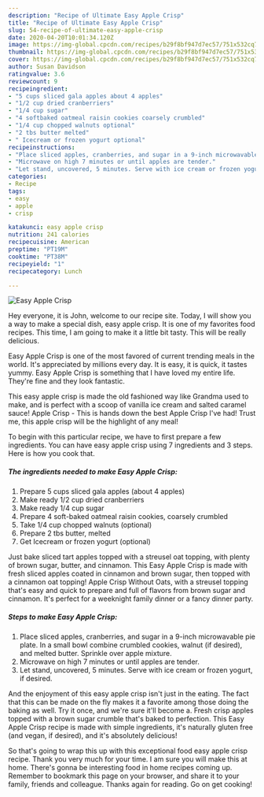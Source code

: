 ```yaml
---
description: "Recipe of Ultimate Easy Apple Crisp"
title: "Recipe of Ultimate Easy Apple Crisp"
slug: 54-recipe-of-ultimate-easy-apple-crisp
date: 2020-04-20T10:01:34.120Z
image: https://img-global.cpcdn.com/recipes/b29f8bf947d7ec57/751x532cq70/easy-apple-crisp-recipe-main-photo.jpg
thumbnail: https://img-global.cpcdn.com/recipes/b29f8bf947d7ec57/751x532cq70/easy-apple-crisp-recipe-main-photo.jpg
cover: https://img-global.cpcdn.com/recipes/b29f8bf947d7ec57/751x532cq70/easy-apple-crisp-recipe-main-photo.jpg
author: Susan Davidson
ratingvalue: 3.6
reviewcount: 9
recipeingredient:
- "5 cups sliced gala apples about 4 apples"
- "1/2 cup dried cranberriers"
- "1/4 cup sugar"
- "4 softbaked oatmeal raisin cookies coarsely crumbled"
- "1/4 cup chopped walnuts optional"
- "2 tbs butter melted"
- " Icecream or frozen yogurt optional"
recipeinstructions:
- "Place sliced apples, cranberries, and sugar in a 9-inch microwavable pie plate. In a small bowl combine crumbled cookies, walnut (if desired), and melted butter. Sprinkle over apple mixture."
- "Microwave on high 7 minutes or until apples are tender."
- "Let stand, uncovered, 5 minutes. Serve with ice cream or frozen yogurt, if desired."
categories:
- Recipe
tags:
- easy
- apple
- crisp

katakunci: easy apple crisp 
nutrition: 241 calories
recipecuisine: American
preptime: "PT19M"
cooktime: "PT38M"
recipeyield: "1"
recipecategory: Lunch

---
```



![Easy Apple Crisp](https://img-global.cpcdn.com/recipes/b29f8bf947d7ec57/751x532cq70/easy-apple-crisp-recipe-main-photo.jpg)

Hey everyone, it is John, welcome to our recipe site. Today, I will show you a way to make a special dish, easy apple crisp. It is one of my favorites food recipes. This time, I am going to make it a little bit tasty. This will be really delicious.

Easy Apple Crisp is one of the most favored of current trending meals in the world. It's appreciated by millions every day. It is easy, it is quick, it tastes yummy. Easy Apple Crisp is something that I have loved my entire life. They're fine and they look fantastic.

This easy apple crisp is made the old fashioned way like Grandma used to make, and is perfect with a scoop of vanilla ice cream and salted caramel sauce! Apple Crisp - This is hands down the best Apple Crisp I&#39;ve had! Trust me, this apple crisp will be the highlight of any meal!


To begin with this particular recipe, we have to first prepare a few ingredients. You can have easy apple crisp using 7 ingredients and 3 steps. Here is how you cook that.

##### The ingredients needed to make Easy Apple Crisp:

1. Prepare 5 cups sliced gala apples (about 4 apples)
1. Make ready 1/2 cup dried cranberriers
1. Make ready 1/4 cup sugar
1. Prepare 4 soft-baked oatmeal raisin cookies, coarsely crumbled
1. Take 1/4 cup chopped walnuts (optional)
1. Prepare 2 tbs butter, melted
1. Get  Icecream or frozen yogurt (optional)


Just bake sliced tart apples topped with a streusel oat topping, with plenty of brown sugar, butter, and cinnamon. This Easy Apple Crisp is made with fresh sliced apples coated in cinnamon and brown sugar, then topped with a cinnamon oat topping! Apple Crisp Without Oats, with a streusel topping that&#39;s easy and quick to prepare and full of flavors from brown sugar and cinnamon. It&#39;s perfect for a weeknight family dinner or a fancy dinner party. 

##### Steps to make Easy Apple Crisp:

1. Place sliced apples, cranberries, and sugar in a 9-inch microwavable pie plate. In a small bowl combine crumbled cookies, walnut (if desired), and melted butter. Sprinkle over apple mixture.
1. Microwave on high 7 minutes or until apples are tender.
1. Let stand, uncovered, 5 minutes. Serve with ice cream or frozen yogurt, if desired.


And the enjoyment of this easy apple crisp isn&#39;t just in the eating. The fact that this can be made on the fly makes it a favorite among those doing the baking as well. Try it once, and we&#39;re sure it&#39;ll become a. Fresh crisp apples topped with a brown sugar crumble that&#39;s baked to perfection. This Easy Apple Crisp recipe is made with simple ingredients, it&#39;s naturally gluten free (and vegan, if desired), and it&#39;s absolutely delicious! 

So that's going to wrap this up with this exceptional food easy apple crisp recipe. Thank you very much for your time. I am sure you will make this at home. There's gonna be interesting food in home recipes coming up. Remember to bookmark this page on your browser, and share it to your family, friends and colleague. Thanks again for reading. Go on get cooking!
